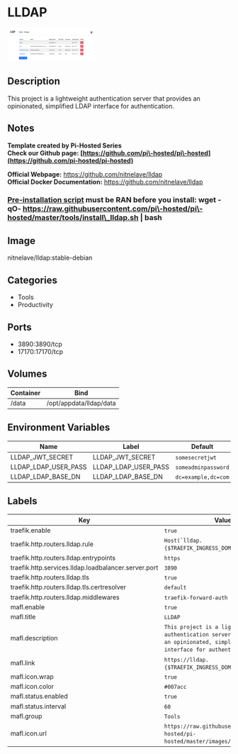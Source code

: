 # LLDAP

![Logo](images/LLDAP.png)

## Description
This project is a lightweight authentication server that provides an opinionated, simplified LDAP interface for authentication.

## Notes
**Template created by Pi\-Hosted Series**  
**Check our Github page: [https://github.com/pi\-hosted/pi\-hosted](https://github.com/pi-hosted/pi-hosted)**  
  
**Official Webpage:** <https://github.com/nitnelave/lldap>  
**Official Docker Documentation:** <https://github.com/nitnelave/lldap>  
  
### **[Pre\-installation script](https://github.com/pi-hosted/pi-hosted/blob/master/tools/install_lldap.sh) must be RAN before you install:** wget \-qO\- https://raw.githubusercontent.com/pi\-hosted/pi\-hosted/master/tools/install\_lldap.sh \| bash

  
  


## Image
nitnelave/lldap:stable-debian

## Categories
- Tools
- Productivity

## Ports
- 3890:3890/tcp
- 17170:17170/tcp

## Volumes
| Container | Bind |
|-----------|------|
| /data | /opt/appdata/lldap/data |

## Environment Variables
| Name | Label | Default | Description |
|------|-------|---------|-------------|
| LLDAP_JWT_SECRET | LLDAP_JWT_SECRET | ```somesecretjwt``` | `````` |
| LLDAP_LDAP_USER_PASS | LLDAP_LDAP_USER_PASS | ```someadminpassword``` | `````` |
| LLDAP_LDAP_BASE_DN | LLDAP_LDAP_BASE_DN | ```dc=example,dc=com``` | `````` |

## Labels
| Key | Value |
|-----|-------|
| traefik.enable | ```true``` |
| traefik.http.routers.lldap.rule | ```Host(`lldap.{$TRAEFIK_INGRESS_DOMAIN}`)``` |
| traefik.http.routers.lldap.entrypoints | ```https``` |
| traefik.http.services.lldap.loadbalancer.server.port | ```3890``` |
| traefik.http.routers.lldap.tls | ```true``` |
| traefik.http.routers.lldap.tls.certresolver | ```default``` |
| traefik.http.routers.lldap.middlewares | ```traefik-forward-auth``` |
| mafl.enable | ```true``` |
| mafl.title | ```LLDAP``` |
| mafl.description | ```This project is a lightweight authentication server that provides an opinionated, simplified LDAP interface for authentication.``` |
| mafl.link | ```https://lldap.{$TRAEFIK_INGRESS_DOMAIN}``` |
| mafl.icon.wrap | ```true``` |
| mafl.icon.color | ```#007acc``` |
| mafl.status.enabled | ```true``` |
| mafl.status.interval | ```60``` |
| mafl.group | ```Tools``` |
| mafl.icon.url | ```https://raw.githubusercontent.com/pi-hosted/pi-hosted/master/images/lldap.png``` |

